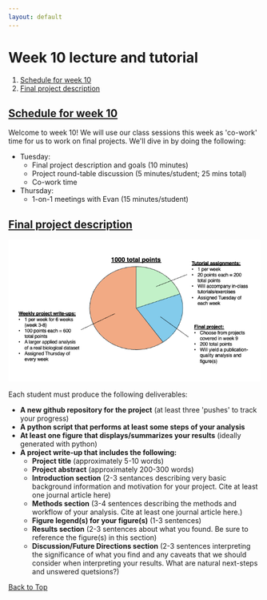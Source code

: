 ```yaml
---
layout: default
---
```


<a name="top"></a>

# Week 10 lecture and tutorial
1. [Schedule for week 10](#sched)
2. [Final project description](#final)


## <ins>**Schedule for week 10**</ins> <a name="sched"></a>
Welcome to week 10! We will use our class sessions this week as 'co-work' time for us to work on final projects. We'll dive in by doing the following:

- Tuesday:
  - Final project description and goals (10 minutes)
  - Project round-table discussion (5 minutes/student; 25 mins total)
  - Co-work time
- Thursday:
  - 1-on-1 meetings with Evan (15 minutes/student)  

## <ins>**Final project description**</ins> <a name="final"></a>

![Points structure of BB 485](/Images/Week01/points_piechart.png)

Each student must produce the following deliverables:
- **A new github repository for the project** (at least three 'pushes' to track your progress)
- **A python script that performs at least some steps of your analysis**
- **At least one figure that displays/summarizes your results** (ideally generated with python)
- **A project write-up that includes the following:**
  - **Project title** (approximately 5-10 words)
  - **Project abstract** (approximately 200-300 words)
  - **Introduction section** (2-3 sentances describing very basic background information and motivation for your project. Cite at least one journal article here)
  - **Methods section** (3-4 sentences describing the methods and workflow of your analysis. Cite at least one journal article here.)
  - **Figure legend(s) for your figure(s)** (1-3 sentences)
  - **Results section** (2-3 sentences about what you found. Be sure to reference the figure(s) in this section)
  - **Discussion/Future Directions section** (2-3 sentences interpreting the significance of what you find and any caveats that we should consider when interpreting your results. What are natural next-steps and unswered quetsions?)

[Back to Top](#top)
